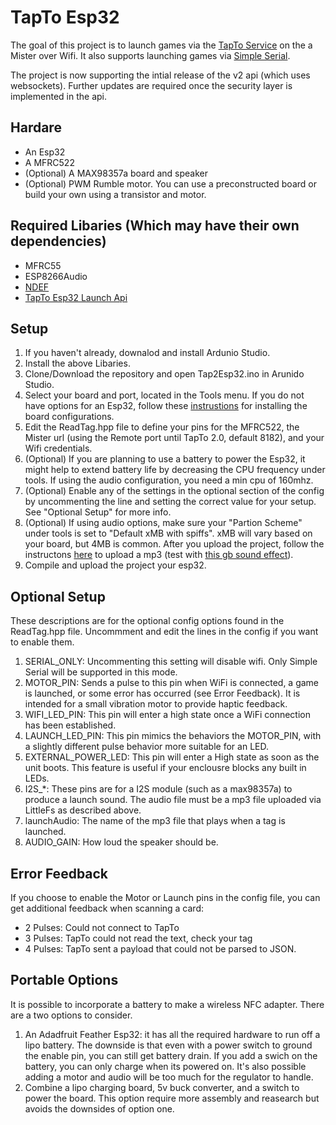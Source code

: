 # TapTo Esp32

The goal of this project is to launch games via the [TapTo Service](https://github.com/TapToCommunity/tapto) on the a Mister over Wifi. It also supports launching games via [Simple Serial](https://tapto.wiki/Reader_Drivers#Simple_Serial).

The project is now supporting the intial release of the v2 api (which uses websockets). Further updates are required once the security layer is implemented in the api.

## Hardare
* An Esp32
* A MFRC522
* (Optional) A MAX98357a board and speaker
* (Optional) PWM Rumble motor. You can use a preconstructed board or build your own using a transistor and motor.

## Required Libaries (Which may have their own dependencies)
* MFRC55
* ESP8266Audio
* [NDEF](https://github.com/don/NDEF/tree/master)
* [TapTo Esp32 Launch Api](https://github.com/v1605/tapto-esp32-launch-api)

## Setup
1. If you haven't already, downalod and install Ardunio Studio.
2. Install the above Libaries.
3. Clone/Download the repository and open Tap2Esp32.ino in Arunido Studio.
4. Select your board and port, located in the Tools menu. If you do not have options for an Esp32, follow these [instrustions](https://docs.sunfounder.com/projects/umsk/en/latest/03_esp32/esp32_start/03_install_esp32.html) for installing the board configurations.
5. Edit the ReadTag.hpp file to define your pins for the MFRC522, the Mister url (using the Remote port until TapTo 2.0, default 8182), and your Wifi credentials.
6. (Optional) If you are planning to use a battery to power the Esp32, it might help to extend battery life by decreasing the CPU frequency under tools. If using the audio configuration, you need a min cpu of 160mhz.
7. (Optional) Enable any of the settings in the optional section of the config by uncommenting the line and setting the correct value for your setup. See "Optional Setup" for more info.
8. (Optional) If using audio options, make sure your "Partion Scheme" under tools is set to "Default xMB with spiffs". xMB will vary based on your board, but 4MB is common. After you upload the project, follow the instructons [here](https://randomnerdtutorials.com/arduino-ide-2-install-esp32-littlefs/) to upload a mp3 (test with [this gb sound effect](https://tuna.voicemod.net/sound/e4674ff7-386c-4932-9faf-e50c82d45099)).
9. Compile and upload the project your esp32.

## Optional Setup
These descriptions are for the optional config options found in the ReadTag.hpp file. Uncommment and edit the lines in the config if you want to enable them.
1. SERIAL_ONLY: Uncommenting this setting will disable wifi. Only Simple Serial will be supported in this mode.
2. MOTOR_PIN: Sends a pulse to this pin when WiFi is connected, a game is launched, or some error has occurred (see Error Feedback). It is intended for a small vibration motor to provide haptic feedback.
3. WIFI_LED_PIN: This pin will enter a high state once a WiFi connection has been established.
4. LAUNCH_LED_PIN: This pin mimics the behaviors the MOTOR_PIN, with a slightly different pulse behavior more suitable for an LED.
5. EXTERNAL_POWER_LED: This pin will enter a High state as soon as the unit boots. This feature is useful if your enclousre blocks any built in LEDs.
6. I2S_*: These pins are for a I2S module (such as a max98357a) to produce a launch sound. The audio file must be a mp3 file uploaded via LittleFs as described above.
7. launchAudio: The name of the mp3 file that plays when a tag is launched.
8. AUDIO_GAIN: How loud the speaker should be.

## Error Feedback
If you choose to enable the Motor or Launch pins in the config file, you can get additional feedback when scanning a card:
* 2 Pulses: Could not connect to TapTo
* 3 Pulses: TapTo could not read the text, check your tag
* 4 Pulses: TapTo sent a payload that could not be parsed to JSON.

## Portable Options
It is possible to incorporate a battery to make a wireless NFC adapter. There are a two options to consider.
1. An Adadfruit Feather Esp32: it has all the required hardware to run off a lipo battery. The downside is that even with a power switch to ground the enable pin, you can still get battery drain. If you add a swich on the battery, you can only charge when its powered on. It's also possible adding a motor and audio will be too much for the regulator to handle.
2. Combine a lipo charging board, 5v buck converter, and a switch to power the board. This option require more assembly and reasearch but avoids the downsides of option one.
